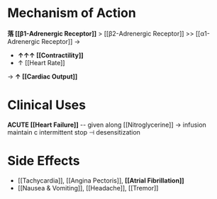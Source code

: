 # Mechanism of Action
**落 [[β1-Adrenergic Receptor]]** > [[β2-Adrenergic Receptor]] >> [[α1-Adrenergic Receptor]] →
- **↑↑↑ [[Contractility]]**
- ↑ [[Heart Rate]]

→ **↑ [[Cardiac Output]]**

# Clinical Uses
**ACUTE [[Heart Failure]]** -- given along [[Nitroglycerine]] → infusion maintain c intermittent stop ⊣ desensitization

# Side Effects
- [[Tachycardia]], [[Angina Pectoris]], **[[Atrial Fibrillation]]**
- [[Nausea & Vomiting]], [[Headache]], [[Tremor]]
